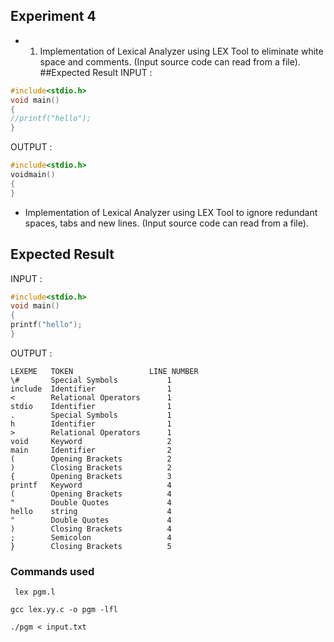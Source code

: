 ## Experiment 4

* 1. Implementation of Lexical Analyzer using LEX Tool to eliminate white space and comments. (Input source code can read from a file).
##Expected Result
INPUT :
```C
#include<stdio.h>
void main()
{
//printf("hello");
}
```

OUTPUT :
```C
#include<stdio.h>
voidmain()
{
} 
```

* Implementation of Lexical Analyzer using LEX Tool to ignore redundant spaces, tabs
and new lines. (Input source code can read from a file).
## Expected Result

INPUT :
```C
#include<stdio.h>
void main() 
{
printf("hello");
}
```

OUTPUT : 

    LEXEME   TOKEN                 LINE NUMBER
    \#       Special Symbols           1
    include  Identifier                1
    <        Relational Operators      1
    stdio    Identifier                1
    .        Special Symbols           1
    h        Identifier                1
    >        Relational Operators      1
    void     Keyword                   2
    main     Identifier                2
    (        Opening Brackets          2
    )        Closing Brackets          2
    {        Opening Brackets          3
    printf   Keyword                   4
    (        Opening Brackets          4
    "        Double Quotes             4
    hello    string                    4
    "        Double Quotes             4
    )        Closing Brackets          4
    ;        Semicolon                 4
    }        Closing Brackets          5
    
### Commands used
```shell
 lex pgm.l
```
```shell
gcc lex.yy.c -o pgm -lfl
```
```shell
./pgm < input.txt
```
